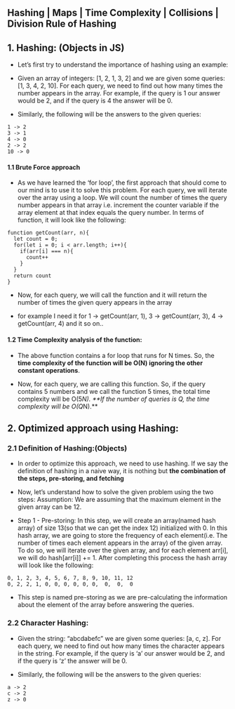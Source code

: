## Hashing | Maps | Time Complexity | Collisions | Division Rule of Hashing

## 1. Hashing: (Objects in JS)

- Let’s first try to understand the importance of hashing using an example:

- Given an array of integers: [1, 2, 1, 3, 2] and we are given some queries: [1, 3, 4, 2, 10]. For each query, we need to find out how many times the number appears in the array. For example, if the query is 1 our answer would be 2, and if the query is 4 the answer will be 0. 

- Similarly, the following will be the answers to the given queries:

```
1 -> 2
3 -> 1
4 -> 0
2 -> 2
10 -> 0
```

#### 1.1 Brute Force approach
- As we have learned the ‘for loop’, the first approach that should come to our mind is to use it to solve this problem. For each query, we will iterate over the array using a loop. We will count the number of times the query number appears in that array i.e. increment the counter variable if the array element at that index equals the query number. In terms of function, it will look like the following:

```
function getCount(arr, n){
  let count = 0;
  for(let i = 0; i < arr.length; i++){
    if(arr[i] === n){
      count++
    }
  }
  return count
}
```

- Now, for each query, we will call the function and it will return the number of times the given query appears in the array

- for example I need it for 1 -> getCount(arr, 1), 3 -> getCount(arr, 3), 4 -> getCount(arr, 4) and it so on..

#### 1.2 Time Complexity analysis of the function:

- The above function contains a for loop that runs for N times. So, the **time complexity of the function will be O(N) ignoring the other constant operations**. 

- Now, for each query, we are calling this function. So, if the query contains 5 numbers and we call the function 5 times, the total time complexity will be O(5*N). **If the number of queries is Q, the time complexity will be O(Q*N).**

## 2. Optimized approach using Hashing:

### 2.1 Definition of Hashing:(Objects)

- In order to optimize this approach, we need to use hashing. If we say the definition of hashing in a naive way, it is nothing but **the combination of the steps, pre-storing, and fetching**

- Now, let’s understand how to solve the given problem using the two steps:
Assumption: We are assuming that the maximum element in the given array can be 12.

- Step 1 - Pre-storing: In this step, we will create an array(named hash array) of size 13(so that we can get the index 12) initialized with 0. In this hash array, we are going to store the frequency of each element(i.e. The number of times each element appears in the array) of the given array. To do so, we will iterate over the given array, and for each element arr[i], we will do hash[arr[i]] += 1. After completing this process the hash array will look like the following:

```
0, 1, 2, 3, 4, 5, 6, 7, 8, 9, 10, 11, 12
0, 2, 2, 1, 0, 0, 0, 0, 0, 0,  0,  0,  0
```

- This step is named pre-storing as we are pre-calculating the information about the element of the array before answering the queries.


### 2.2 Character Hashing:

- Given the string: “abcdabefc” we are given some queries: [a, c, z]. For each query, we need to find out how many times the character appears in the string. For example, if the query is ‘a’ our answer would be 2, and if the query is ‘z’ the answer will be 0. 

- Similarly, the following will be the answers to the given queries:

```
a -> 2
c -> 2
z -> 0
```

